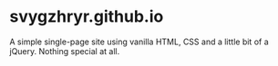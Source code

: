 # svygzhryr.github.io
A simple single-page site using vanilla HTML, CSS and a little bit of a jQuery. Nothing special at all.

